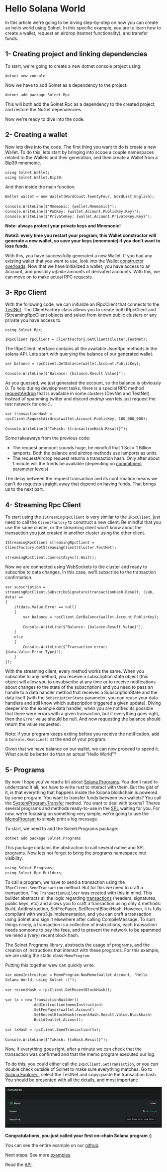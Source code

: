 # Hello Solana World

In this article we're going to be diving step-by-step on how you can create an hello world using Solnet. In this specific example, you are to learn how to create a wallet, request an airdrop (testnet functionality), and transfer funds.

## 1- Creating project and linking dependencies

To start, we're going to create a new dotnet console project using:

```
dotnet new console
```

Now we have to add Solnet as a dependency to the project:

```
dotnet add package Solnet.Rpc
```

This will both add the Solnet.Rpc as a dependency to the created project, and restore the NuGet dependencies.

Now we're ready to dive into the code.

## 2- Creating a wallet

Now lets dive into the code. The first thing you want to do is create a new Wallet.
To do this, lets start by bringing into scope a couple namespaces related to the Wallets and their generation, and then create a Wallet from a Bip39 mnemonic.

```
using Solnet.Wallet;
using Solnet.Wallet.Bip39;
```

And then inside the main function:

```
Wallet wallet = new Wallet(WordCount.TwentyFour, WordList.English);

Console.WriteLine($"Mnemonic: {wallet.Mnemonic}");
Console.WriteLine($"PubKey: {wallet.Account.PublicKey.Key}");
Console.WriteLine($"PrivateKey: {wallet.Account.PrivateKey.Key}");
```

<strong>Note: always protect your private keys and Mnemonic!</strong>

<strong>Note2: every time you restart your program, this Wallet constructor will generate a new wallet, so save your keys (mnemonic) if you don't want to lose funds.</strong>

With this, you have successfully generated a new Wallet. If you had any existing wallet that you want to use, look into the Wallet [constructor overloads](../api/Solnet.Wallet.Wallet.yml).
Now that we have initialized a wallet, you have access to an Account, and possibly _infinite_ amounts of derivated accounts. With this, we can move on to make actual RPC requests.

## 3- Rpc Client

With the following code, we can initialize an <c>IRpcClient</c> that connects to the [TestNet](https://docs.solana.com/clusters). The ClientFactory class allows you to create both IRpcClient and IStreamingRpcClient objects and select from known public clusters or any private you have access to.

```
using Solnet.Rpc;
```
```
IRpcClient rpcClient = ClientFactory.GetClient(Cluster.TestNet);
```

The IRpcClient interface contains all the available JsonRpc methods in the solana API. Lets start with querying the balance of our generated wallet.

```
var balance = rpcClient.GetBalance(wallet.Account.PublicKey);

Console.WriteLine($"Balance: {balance.Result.Value}");
```

As you guessed, we just generated the account, so the balance is obviously 0.
To help during development tasks, there is a special RPC method [requestAirdrop](https://docs.solana.com/developing/clients/jsonrpc-api#requestairdrop) that is available in some clusters (DevNet and TestNet). Instead of spamming twitter and discord <i>airdrop wen</i> lets just request the test network for one :).

```
var transactionHash = rpcClient.RequestAirdrop(wallet.Account.PublicKey, 100_000_000);

Console.WriteLine($"TxHash: {transactionHash.Result}");
```

Some takeaways from the previous code:
- The request ammount sounds huge, be mindfull that 1 Sol = 1 Billion lamports. Both the balance and airdrop methods use lamports as units.
- The requestAirdrop request returns a transaction hash. Only after about 1 minute will the funds be available (depending on [commitment parameter](https://docs.solana.com/developing/clients/jsonrpc-api#configuring-state-commitment) levels)

The delay between the request transaction and its confirmation means we can't do requests straight away that depend on having funds. That brings us to the next part.

## 4- Streaming Rpc Client

To start using the `IStreamingRpcClient` is very similar to the `IRpcClient`, just need to call the `ClientFactory` to construct a new client. Be mindful that you use the same cluster, or the streaming client won't know about the transaction you just created in another cluster using the other client.

```
IStreamingRpcClient streamingRpcClient = ClientFactory.GetStreamingClient(Cluster.TestNet);

streamingRpcClient.ConnectAsync().Wait();
```

Now we are connected using WebSockets to the cluster and ready to subscribe to data changes. In this case, we'll subscribe to the transaction confirmation.

```
var subscription = streamingRpcClient.SubscribeSignature(transactionHash.Result, (sub, data) =>
{
    if(data.Value.Error == null)
    {
        var balance = rpcClient.GetBalance(wallet.Account.PublicKey);

        Console.WriteLine($"Balance: {balance.Result.Value}");
    }
    else
    {
        Console.WriteLine($"Transaction error: {data.Value.Error.Type}");
    }
});
```

With the streaming client, every method works the same. When you subscribe to any method, you receive a subscription state object (this object will allow you to unsubscribe at any time or to receive notifications about changes to the state of the subscription) and you need to pass an handle to a data handler method that receives a SubscriptionState and the data itself (with the `SubscriptionState` parameter, you can reuse your data handlers and still know which subscription triggered a given update).
Diving deeper into the example data handler, when you are notified its possible that there were errors with a given transaction, but if everything goes right, then the `Error` value should be null. And now requesting the balance should return the value requested.

Note: if your program keeps exiting before you receive the notification, add a `Console.ReadLine()` at the end of your program.

Given that we have balance on our wallet, we can now proceed to spend it. What could be better do than an actual "Hello World"? 

## 5- Programs

By now I hope you've read a bit about [Solana Programs](https://docs.solana.com/developing/on-chain-programs/overview). You don't need to understand it all, nor have to write rust to interact with them. But the gist of it, is that everything that happens inside the Solana blockchain is powered by some program. You want to transfer funds between two wallets? You call the [SystemProgram.Transfer](https://docs.rs/solana-sdk/1.7.3/solana_sdk/system_instruction/enum.SystemInstruction.html#variant.Transfer) method. You want to deal with tokens? Theres several programs and methods ready-to-use in the [SPL](https://spl.solana.com/token) waiting for you. For now, we're focusing on something very simple, we're going to use the [MemoProgram](https://spl.solana.com/memo) to simply print a log message.

To start, we need to add the Solnet.Programs package:

```
dotnet add package Solnet.Programs
```

This package contains the abstraction to call several native and SPL programs. Now lets not forget to bring the programs namespace into visibility.

```
using Solnet.Programs;
using Solnet.Rpc.Builders;
```

To call a program, we have to send a transaction using the `IRpcClient.SendTransaction` method. But for this we need to craft a transaction. The `TransactionBuilder` was created with this in mind. This builder abstracts all the logic regarding [transactions](https://docs.solana.com/developing/programming-model/transactions) (headers, signatures, public keys, etc) and allows you to craft a transaction using only 4 methods: Build, AddInstruction, SetFeePayer, SetRecentBlockHash. However, it is fully compliant with web3.js implementation, and you can craft a transaction using Solnet and sign it elsewhere after calling CompileMessage.
To sum things nicely, a transaction is a collection of instructions, each transaction needs someone to pay the fees, and to prevent the network to be spammed we need a (very) recent block hash.

The Solnet.Programs library, abstracts the usage of programs, and the creation of instructions that interact with these programs. For this example, we are using the static class `MemoProgram`.

Putting this together wew can quickly write:

```
var memoInstruction = MemoProgram.NewMemo(wallet.Account, "Hello Solana World, using Solnet :)");

var recentHash = rpcClient.GetRecentBlockHash();

var tx = new TransactionBuilder()
            .AddInstruction(memoInstruction)
            .SetFeePayer(wallet.Account)
            .SetRecentBlockHash(recentHash.Result.Value.Blockhash)
            .Build(wallet.Account);

var txHash = rpcClient.SendTransaction(tx);

Console.WriteLine($"TxHash: {txHash.Result}");
```

Now, if everything goes right, after a minute we can check that the transaction was confirmed and that the memo program executed our log.

To do this, you could either call the `IRpcClient.GetTransaction`, or you can double check outside of Solnet to make sure everything matches. Go to [Solana Explorer ](https://explorer.solana.com), select the TestNet and copy+paste the transaction hash.
You should be presented with all the details, and most important:

![Confirmed Transaction With Memo](imgs/memo.png)

<strong>Congratulations, you just called your first on-chain Solana program :)</strong>

You can see the entire example on our [github](https://github.com/bmresearch/Solnet/blob/master/src/Solnet.Examples/HelloWorldExample.cs).

Next steps:
See more [examples](https://github.com/bmresearch/Solnet/blob/master/src/Solnet.Examples/).

Read the [API](../api/Solnet.Wallet.yml).